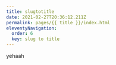 ```yaml
---
title: slugtotitle
date: 2021-02-27T20:36:12.211Z
permalink: pages/{{ title }}/index.html
eleventyNavigation:
  order: 6
  key: slug to title
---
```

yehaah